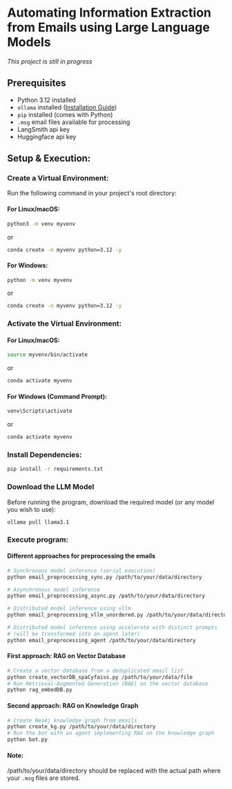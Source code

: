 # Automating Information Extraction from Emails using Large Language Models

*This project is still in progress* 

## Prerequisites
- Python 3.12 installed
- `ollama` installed ([Installation Guide](https://ollama.ai/))
- `pip` installed (comes with Python)
- `.msg` email files available for processing
- LangSmith api key 
- Huggingface api key




## Setup & Execution:

### Create a Virtual Environment:
Run the following command in your project's root directory:

#### For Linux/macOS: 
```sh
python3 -m venv myvenv  
```
or
```sh
conda create -n myvenv python=3.12 -y
```
#### For Windows: 
```sh
python -m venv myvenv   
```
or
```sh
conda create -n myvenv python=3.12 -y
```

### Activate the Virtual Environment:
#### For Linux/macOS: 
```sh
source myvenv/bin/activate 
```
or
```sh
conda activate myvenv
```
#### For Windows (Command Prompt): 
```sh
venv\Scripts\activate 
```
or
```sh
conda activate myvenv
```
### Install Dependencies:
```sh
pip install -r requirements.txt
```

### Download the LLM Model
Before running the program, download the required model (or any model you wish to use):
```
ollama pull llama3.1
```
### Execute program:

#### Different approaches for preprocessing the emails 
```sh
# Synchronous model inference (serial execution)
python email_preprocessing_sync.py /path/to/your/data/directory   
``` 
```sh
# Asynchronous model inference                                
python email_preprocessing_async.py /path/to/your/data/directory  
```
```sh        
# Distributed model inference using vllm                         
python email_preprocessing_vllm_unordered.py /path/to/your/data/directory    
```
```sh
# Distributed model inference using accelerate with distinct prompts 
# (will be transformed into an agent later)
python email_preprocessing_agent /path/to/your/data/directory
```
#### First approach: RAG on Vector Database
```sh
# Create a vector database from a deduplicated email list
python create_vectorDB_spaCyfaiss.py /path/to/your/data/file
# Run Retrieval-Augmented Generation (RAG) on the vector database
python rag_embedDB.py
```
#### Second approach: RAG on Knowledge Graph
```sh
# Create Neo4j knowledge graph from emails
python create_kg.py /path/to/your/data/directory
# Run the bot with an agent implementing RAG on the knowledge graph
python bot.py  
```
#### Note: 
/path/to/your/data/directory should be replaced with the actual path where your `.msg` files are stored.
